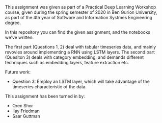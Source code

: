 This assignment was given as part of a Practical Deep Learning Workshop course, given during the spring semester of 2020 in Ben Gurion University,
as part of the 4th year of Software and Information Systmes Engineering degree.

In this repository you can find the given assignment, and the notebooks we've written.

The first part (Questions 1, 2) deal with tabular timeseries data, and mainly revovles around implementing a RNN using LSTM layers.
The second part (Quesiton 3) deals with category embedding, and demands different techniques such as embedding layers, feature extraction etc.

Future work:
  * Question 3: Employ an LSTM layer, which will take advantage of the timeseries characteristic of the data.


This assignment has been turned in by:

  * Oren Shor
  * Ilay Friedman
  * Saar Guttman
